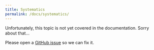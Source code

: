 ```yaml
---
title: Systematics
permalink: /docs/systematics/
---
```


Unfortunately, this topic is not yet covered in the documentation. Sorry about that...

Please open a [GitHub issue](https://github.com/jniedzie/tea/issues) so we can fix it.